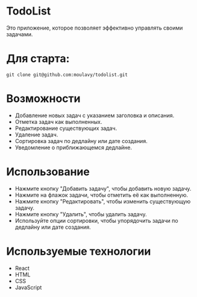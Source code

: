 # TodoList
Это приложение, которое позволяет эффективно управлять своими задачами.

# Для старта:
```
git clone git@github.com:moulavy/todolist.git

```
# Возможности
- Добавление новых задач с указанием заголовка и описания.
- Отметка задач как выполненных.
- Редактирование существующих задач.
- Удаление задач.
- Сортировка задач по дедлайну или дате создания.
- Уведомление о приближающемся дедлайне.

# Использование
- Нажмите кнопку "Добавить задачу", чтобы добавить новую задачу.
- Нажмите на флажок задачи, чтобы отметить её как выполненную.
- Нажмите кнопку "Редактировать", чтобы изменить существующую задачу.
- Нажмите кнопку "Удалить", чтобы удалить задачу.
- Используйте опции сортировки, чтобы упорядочить задачи по дедлайну или дате создания.

# Используемые технологии
- React
- HTML
- CSS
- JavaScript